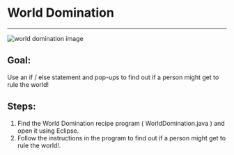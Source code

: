 

# World Domination

<hr/>
<img alt="world domination image" src="./images/worldDomination.jpg"/>

## Goal:

Use an if / else statement and pop-ups to find out if a person might get to rule the world!

## Steps:

1. Find the World Domination recipe program ( WorldDomination.java ) and open it using Eclipse.
2. Follow the instructions in the program to find out if a person might get to rule the world!.



